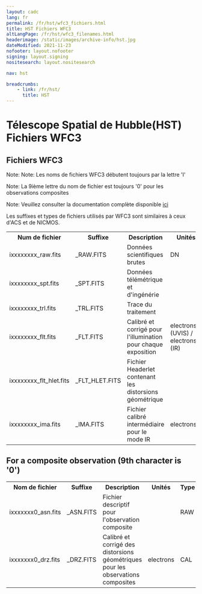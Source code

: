 ```yaml
---
layout: cadc
lang: fr
permalink: /fr/hst/wfc3_fichiers.html
title: HST Fichiers WFC3
altLangPage: /fr/hst/wfc3_filenames.html
headerimage: /static/images/archive-info/hst.jpg
dateModified: 2021-11-23
nofooter: layout.nofooter
signing: layout.signing
nositesearch: layout.nositesearch

nav: hst

breadcrumbs:
    - link: /fr/hst/
      title: HST
---
```


<div class="span-6">
   <h1 id="wb-cont" class="wb-invisible">Télescope Spatial de Hubble(HST) Fichiers WFC3</h1>
   <h2 class="align-center">Fichiers WFC3</h2>

<p class="color-attention">Note: Note: Les noms de fichiers WFC3 débutent toujours par la lettre 'I'</p>
<p class="color-attention">Note: La 9ième lettre du nom de fichier est toujours '0' pour les observations composites</p>
<p class="color-attention">Note: Veuillez consulter la documentation complète disponible <a rel="external" href="http://www.stsci.edu/hst/wfc3/documents/handbooks/currentIHB/wfc3_cover.html" class="ui-link">ici</a></p>

<p class="color-attention"> Les suffixes et types de fichiers utilisés par WFC3 sont similaires à ceux d'ACS et de NICMOS.  </p>


<table class="table"> 
   <tbody><tr>
   <th id="a">Num de fichier</th>
   <th id="b">Suffixe</th>
   <th id="c">Description</th>
   <th id="d">Unités</th>
   <th id="f">Type</th>
   <th id="e">Exemple</th>
   </tr>

   <tr>
   <td headers="a">ixxxxxxxx_raw.fits</td>
   <td headers="b">_RAW.FITS</td>
   <td headers="c">Données scientifiques brutes</td>
   <td headers="d">DN </td>
   <td headers="f">RAW</td>
   <td headers="e"><a href="https://www.cadc-ccda.hia-iha.nrc-cnrc.gc.ca/data/pub/HST/product/i9zl53i0q_raw.fits" class="ui-link">i9zl53i0q_raw.fits</a></td>
   </tr>
   <tr>
   <td headers="a">ixxxxxxxx_spt.fits</td>
   <td headers="b">_SPT.FITS</td>
   <td headers="c">Données télémétrique et d'ingénérie</td>
   <td headers="d"></td>
   <td headers="f">RAW</td>
   <td headers="e"><a href="https://www.cadc-ccda.hia-iha.nrc-cnrc.gc.ca/data/pub/HST/product/i9zl53i0q_spt.fits" class="ui-link">i9zl53i0q_spt.fits</a></td>
   </tr>
   <tr>
   <td headers="a">ixxxxxxxx_trl.fits</td>
   <td headers="b">_TRL.FITS</td>
   <td headers="c">Trace du traitement</td>
   <td headers="d"></td>
   <td headers="f">RAW</td>
   <td headers="e"><a href="https://www.cadc-ccda.hia-iha.nrc-cnrc.gc.ca/data/pub/HST/product/i9zl53i0q_trl.fits" class="ui-link">i9zl53i0q_trl.fits</a></td>
   </tr>
   <tr>
   <td headers="a">ixxxxxxxx_flt.fits</td>
   <td headers="b">_FLT.FITS</td>
   <td headers="c">Calibré et corrigé pour l'illumination pour chaque exposition</td>
   <td headers="d">electrons (UVIS) / electrons/s (IR)</td>
   <td headers="f">CAL</td>
   <td headers="e"><a href="https://www.cadc-ccda.hia-iha.nrc-cnrc.gc.ca/data/pub/HST/product/i9zl53i0q_flt.fits" class="ui-link">i9zl53i0q_flt.fits</a></td>
   </tr>
   <tr>
   <td headers="a">ixxxxxxxx_flt_hlet.fits</td>
   <td headers="b">_FLT_HLET.FITS</td>
   <td headers="c">Fichier Headerlet contenant les distorsions géométrique</td>
   <td headers="d"></td>
   <td headers="f">CAL</td>
   <td headers="e"><a href="https://www.cadc-ccda.hia-iha.nrc-cnrc.gc.ca/data/pub/HST/product/i9zl53i0q_flt_hlet.fits" class="ui-link">i9zl53i0q_flt_hlet.fits</a></td>
   </tr>

   <tr>
   <td headers="a">ixxxxxxxx_ima.fits</td>
   <td headers="b">_IMA.FITS</td>
   <td headers="c">Fichier calibré intermédiaire pour le mode IR</td>
   <td headers="d">electrons</td>
   <td headers="f">CAL</td>
   <td headers="e"><a href="https://www.cadc-ccda.hia-iha.nrc-cnrc.gc.ca/data/pub/HST/product/i9zl53i0q_ima.fits" class="ui-link">i9zl53i0q_ima.fits</a></td>
   </tr>
</tbody></table>

<h2>For a composite observation (9th character is '0')</h2>
<table>
   <tbody><tr>
   <th id="a">Nom de fichier</th>
   <th id="b">Suffixe</th>
   <th id="c">Description</th>
   <th id="d">Unités</th>
   <th id="f">Type
   </th><th id="e">Exemple</th>
   </tr>

   <tr>
   <td headers="a">ixxxxxxx0_asn.fits</td>
   <td headers="b">_ASN.FITS</td>
   <td headers="c">Fichier descriptif pour l'observation composite</td>
   <td headers="d"></td>
   <td headers="f">RAW</td>
   <td headers="e"><a href="https://www.cadc-ccda.hia-iha.nrc-cnrc.gc.ca/data/pub/HST/product/i9zl45010_asn.fits" class="ui-link">i9zl45010_asn.fits</a></td>
   </tr>
   <tr>
   <td headers="a">ixxxxxxx0_drz.fits</td>
   <td headers="b">_DRZ.FITS</td>
   <td headers="c">Calibré et corrigé des distorsions géométriques pour les observations composites</td>
   <td headers="d">electrons</td>
   <td headers="f">CAL</td>
   <td headers="e"><a href="https://www.cadc-ccda.hia-iha.nrc-cnrc.gc.ca/data/pub/HST/product/i9zl45010_drz.fits" class="ui-link">i9zl45010_drz.fits</a></td>
   </tr>
</tbody></table>


</div>
